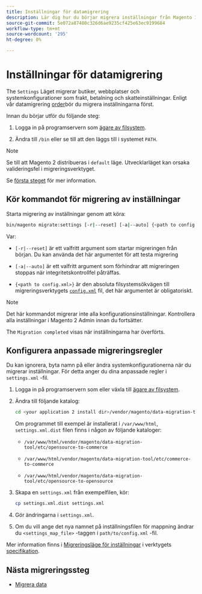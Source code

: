 ```yaml
---
title: Inställningar för datamigrering
description: Lär dig hur du börjar migrera inställningar från Magento 1 till Magento 2 med [!DNL Data Migration Tool].
source-git-commit: 5e072a87480c326d6ae9235cf425e63ec9199684
workflow-type: tm+mt
source-wordcount: '295'
ht-degree: 0%

---
```



# Inställningar för datamigrering

The `Settings` Läget migrerar butiker, webbplatser och systemkonfigurationer som frakt, betalning och skatteinställningar. Enligt vår datamigrering [order](overview.md#migration-order)bör du migrera inställningarna först.

Innan du börjar utför du följande steg:

1. Logga in på programservern som [ägare av filsystem](../../../installation/prerequisites/file-system/overview.md).

1. Ändra till `/bin` eller se till att den läggs till i systemet `PATH`.

>[!NOTE]
>
>Se till att Magento 2 distribueras i `default` läge. Utvecklarläget kan orsaka valideringsfel i migreringsverktyget.


Se [första steget](overview.md#first-steps) för mer information.

## Kör kommandot för migrering av inställningar

Starta migrering av inställningar genom att köra:

```bash
bin/magento migrate:settings [-r|--reset] [-a|--auto] {<path to config.xml>}
```

Var:

* `[-r|--reset]` är ett valfritt argument som startar migreringen från början. Du kan använda det här argumentet för att testa migrering

* `[-a|--auto]` är ett valfritt argument som förhindrar att migreringen stoppas när integritetskontrollfel påträffas.

* `{<path to config.xml>}` är den absoluta filsystemsökvägen till migreringsverktygets [`config.xml`](../configure.md#configure-migration-in-vendor-folder) fil, det här argumentet är obligatoriskt.

>[!NOTE]
>
>Det här kommandot migrerar inte alla konfigurationsinställningar. Kontrollera alla inställningar i Magento 2 Admin innan du fortsätter.


The `Migration completed` visas när inställningarna har överförts.

## Konfigurera anpassade migreringsregler

Du kan ignorera, byta namn på eller ändra systemkonfigurationerna när du migrerar inställningar. För detta anger du dina anpassade regler i `settings.xml` -fil.

1. Logga in på programservern som eller växla till [ägare av filsystem](../../../installation/prerequisites/file-system/overview.md).

1. Ändra till följande katalog:

   ```bash
   cd <your application 2 install dir>/vendor/magento/data-migration-tool/etc/<edition-to-edition>
   ```

   Om programmet till exempel är installerat i `/var/www/html`, `settings.xml.dist` filen finns i någon av följande kataloger:

   * `/var/www/html/vendor/magento/data-migration-tool/etc/opensource-to-commerce`

   * `/var/www/html/vendor/magento/data-migration-tool/etc/commerce-to-commerce`

   * `/var/www/html/vendor/magento/data-migration-tool/etc/opensource-to-opensource`

1. Skapa en `settings.xml` från exempelfilen, kör:

   ```bash
   cp settings.xml.dist settings.xml
   ```

1. Gör ändringarna i `settings.xml`.

1. Om du vill ange det nya namnet på inställningsfilen för mappning ändrar du `<settings_map_file>` -taggen i `path/to/config.xml` -fil.

Mer information finns i [Migreringsläge för inställningar](../technical-specification.md#settings-migration-mode) i verktygets [specifikation](../technical-specification.md).

## Nästa migreringssteg

* [Migrera data](data.md)
